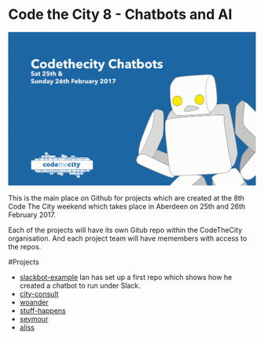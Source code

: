 # Code the City 8 - Chatbots and AI

![screenshot](https://github.com/CodeTheCity/CTC8/blob/master/ctc8_logo.gif)

This is the main place on Github for projects which are created at the 8th Code The City weekend which takes place in Aberdeen on 25th and 26th February 2017.

Each of the projects will have its own Gitub repo within the CodeTheCity organisation. And each project team will have memembers with access to the repos. 

#Projects

* [slackbot-example](https://github.com/CodeTheCity/slackbot-example) Ian has set up a first repo which shows how he created a chatbot to run under Slack.
* [city-consult](https://github.com/CodeTheCity/city-consult)
* [woander](https://github.com/CodeTheCity/woander)
* [stuff-happens](https://github.com/CodeTheCity/stuff-happens)
* [seymour](https://github.com/CodeTheCity/seymour)
* [aliss](https://github.com/CodeTheCity/aliss)



